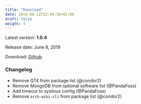 ```yaml
---
title: "Download"
date: 2019-08-12T22:49:56+02:00
draft: false
weight: 4
---
```


Latest version: **1.0.4**

Release date: June 8, 2019

Download: [Github](https://github.com/deadhead420/anarchy-linux/releases/tag/1.0.4)

### Changelog

* Remove QT4 from package list (@condor2)
* Remove MongoDB from optional software list (@PandaFoss)
* Add timeout to syslinux config (@PandaFoss)
* Remove `arch-wiki-cli` from package list (@condor2)